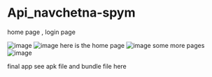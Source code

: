 # Api_navchetna-spym

home page  , login page

![image](https://github.com/Vickey21299/Api_navchetna-spym/assets/108173950/fa112342-d841-4f9c-b6f5-9ffa4d2b5ede) 
![image](https://github.com/Vickey21299/Api_navchetna-spym/assets/108173950/fce1a713-a6fe-44b5-9d1a-a5a85e779238)
here is the home page 
![image](https://github.com/Vickey21299/Api_navchetna-spym/assets/108173950/f0e31358-e5d9-4d6f-a503-f0c78ef70ec3) some more pages ![image](https://github.com/Vickey21299/Api_navchetna-spym/assets/108173950/404676c4-eaee-4e99-a960-9859eb63c3c1)



final app
see apk file and bundle file here
